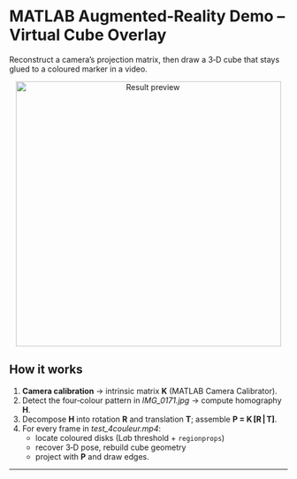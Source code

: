# MATLAB Augmented‑Reality Demo – Virtual Cube Overlay

Reconstruct a camera’s projection matrix, then draw a 3‑D cube that stays glued to a coloured marker in a video.

<p align="center">
  <img src="result.gif" width="480" alt="Result preview">
</p>



## How it works

1. **Camera calibration** → intrinsic matrix **K** (MATLAB Camera Calibrator).  
2. Detect the four‑colour pattern in *IMG_0171.jpg* → compute homography **H**.  
3. Decompose **H** into rotation **R** and translation **T**; assemble **P = K [R | T]**.  
4. For every frame in *test_4couleur.mp4*:  
   * locate coloured disks (L*a*b threshold + `regionprops`)  
   * recover 3‑D pose, rebuild cube geometry  
   * project with **P** and draw edges.

---


